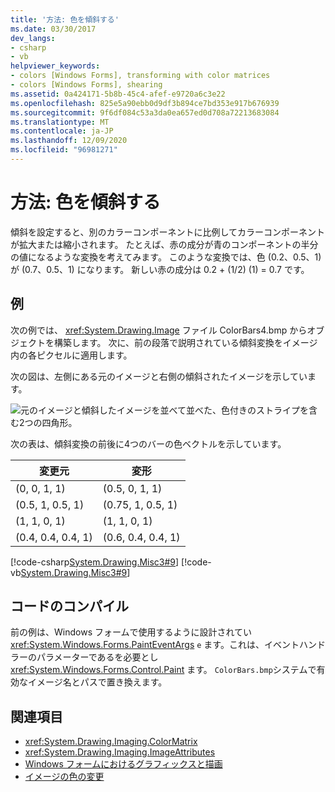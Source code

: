 ```yaml
---
title: '方法: 色を傾斜する'
ms.date: 03/30/2017
dev_langs:
- csharp
- vb
helpviewer_keywords:
- colors [Windows Forms], transforming with color matrices
- colors [Windows Forms], shearing
ms.assetid: 0a424171-5b8b-45c4-afef-e9720a6c3e22
ms.openlocfilehash: 825e5a90ebb0d9df3b894ce7bd353e917b676939
ms.sourcegitcommit: 9f6df084c53a3da0ea657ed0d708a72213683084
ms.translationtype: MT
ms.contentlocale: ja-JP
ms.lasthandoff: 12/09/2020
ms.locfileid: "96981271"
---
```

# <a name="how-to-shear-colors"></a>方法: 色を傾斜する
傾斜を設定すると、別のカラーコンポーネントに比例してカラーコンポーネントが拡大または縮小されます。 たとえば、赤の成分が青のコンポーネントの半分の値になるような変換を考えてみます。 このような変換では、色 (0.2、0.5、1) が (0.7、0.5、1) になります。 新しい赤の成分は 0.2 + (1/2) (1) = 0.7 です。  
  
## <a name="example"></a>例  
 次の例では、 <xref:System.Drawing.Image> ファイル ColorBars4.bmp からオブジェクトを構築します。 次に、前の段落で説明されている傾斜変換をイメージ内の各ピクセルに適用します。  
  
 次の図は、左側にある元のイメージと右側の傾斜されたイメージを示しています。
  
 ![元のイメージと傾斜したイメージを並べて並べた、色付きのストライプを含む2つの四角形。](./media/how-to-shear-colors/original-image-sheared-image.png)  
  
 次の表は、傾斜変換の前後に4つのバーの色ベクトルを示しています。  
  
|変更元|変形|  
|--------------|-------------|  
|(0, 0, 1, 1)|(0.5, 0, 1, 1)|  
|(0.5, 1, 0.5, 1)|(0.75, 1, 0.5, 1)|  
|(1, 1, 0, 1)|(1, 1, 0, 1)|  
|(0.4, 0.4, 0.4, 1)|(0.6, 0.4, 0.4, 1)|  
  
 [!code-csharp[System.Drawing.Misc3#9](~/samples/snippets/csharp/VS_Snippets_Winforms/System.Drawing.Misc3/CS/Form1.cs#9)]
 [!code-vb[System.Drawing.Misc3#9](~/samples/snippets/visualbasic/VS_Snippets_Winforms/System.Drawing.Misc3/VB/Form1.vb#9)]  
  
## <a name="compiling-the-code"></a>コードのコンパイル  
 前の例は、Windows フォームで使用するように設計されてい <xref:System.Windows.Forms.PaintEventArgs> `e` ます。これは、イベントハンドラーのパラメーターであるを必要とし <xref:System.Windows.Forms.Control.Paint> ます。 `ColorBars.bmp`システムで有効なイメージ名とパスで置き換えます。  
  
## <a name="see-also"></a>関連項目

- <xref:System.Drawing.Imaging.ColorMatrix>
- <xref:System.Drawing.Imaging.ImageAttributes>
- [Windows フォームにおけるグラフィックスと描画](graphics-and-drawing-in-windows-forms.md)
- [イメージの色の変更](recoloring-images.md)

